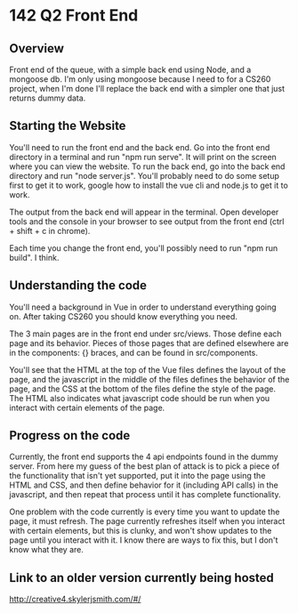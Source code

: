 # 142 Q2 Front End

## Overview
Front end of the queue, with a simple back end using Node, and a mongoose db. I'm only using mongoose because I need to for a CS260 project, when I'm done I'll replace the back end with a simpler one that just returns dummy data.

## Starting the Website
You'll need to run the front end and the back end. Go into the front end directory in a terminal and run "npm run serve". It will print on the screen where you can view the website. To run the back end, go into the back end directory and run "node server.js". You'll probably need to do some setup first to get it to work, google how to install the vue cli and node.js to get it to work.

The output from the back end will appear in the terminal. Open developer tools and the console in your browser to see output from the front end (ctrl + shift + c in chrome).

Each time you change the front end, you'll possibly need to run "npm run build". I think.

## Understanding the code
You'll need a background in Vue in order to understand everything going on. After taking CS260 you should know everything you need.

The 3 main pages are in the front end under src/views. Those define each page and its behavior. Pieces of those pages that are defined elsewhere are in the components: {} braces, and can be found in src/components.

You'll see that the HTML at the top of the Vue files defines the layout of the page, and the javascript in the middle of the files defines the behavior of the page, and the CSS at the bottom of the files define the style of the page. The HTML also indicates what javascript code should be run when you interact with certain elements of the page.

## Progress on the code
Currently, the front end supports the 4 api endpoints found in the dummy server. From here my guess of the best plan of attack is to pick a piece of the functionality that isn't yet supported, put it into the page using the HTML and CSS, and then define behavior for it (including API calls) in the javascript, and then repeat that process until it has complete functionality.

One problem with the code currently is every time you want to update the page, it must refresh. The page currently refreshes itself when you interact with certain elements, but this is clunky, and won't show updates to the page until you interact with it. I know there are ways to fix this, but I don't know what they are.

## Link to an older version currently being hosted
http://creative4.skylerjsmith.com/#/
